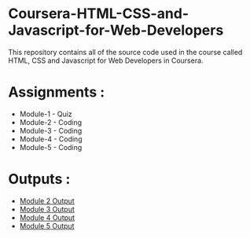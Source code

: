 # Coursera-HTML-CSS-and-Javascript-for-Web-Developers

This repository contains all of the source code used in the course called HTML, CSS and Javascript for Web Developers in Coursera.




# Assignments :

* Module-1 - Quiz 
* Module-2 - Coding
* Module-3 - Coding
* Module-4 - Coding
* Module-5 - Coding


# Outputs :

* [Module 2 Output](https://vanshksingh.github.io/Web-tech-coursera/Assignments/module-2/index.html)
* [Module 3 Output](https://vanshksingh.github.io/Web-tech-coursera/Assignments/module-2/index.html)
* [Module 4 Output](https://vanshksingh.github.io/Web-tech-coursera/Assignments/module-2/index.html)
* [Module 5 Output](https://vanshksingh.github.io/Web-tech-coursera/Assignments/module-2/index.html)

